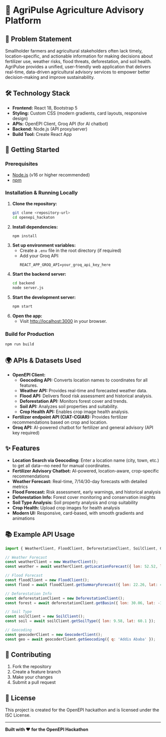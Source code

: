 # 🌱 AgriPulse Agriculture Advisory Platform

## 📝 Problem Statement

Smallholder farmers and agricultural stakeholders often lack timely, location-specific, and actionable information for making decisions about fertilizer use, weather risks, flood threats, deforestation, and soil health. AgriPulse provides a unified, user-friendly web application that delivers real-time, data-driven agricultural advisory services to empower better decision-making and improve sustainability.

## 🛠️ Technology Stack

- **Frontend:** React 18, Bootstrap 5
- **Styling:** Custom CSS (modern gradients, card layouts, responsive design)
- **APIs:** OpenEPI Client, Groq API (for AI chatbot)
- **Backend:** Node.js (API proxy/server)
- **Build Tool:** Create React App

## 🚀 Getting Started

### Prerequisites
- [Node.js](https://nodejs.org/) (v16 or higher recommended)
- [npm](https://www.npmjs.com/)

### Installation & Running Locally

1. **Clone the repository:**
   ```bash
   git clone <repository-url>
   cd openepi_hackaton
   ```
2. **Install dependencies:**
   ```bash
   npm install
   ```
3. **Set up environment variables:**
   - Create a `.env` file in the root directory (if required)
   - Add your Groq API:
     ```env
     REACT_APP_GROQ_API=your_groq_api_key_here
     ```
4. **Start the backend server:**
   ```bash
   cd backend
   node server.js
   ```
5. **Start the development server:**
   ```bash
   npm start
   ```
6. **Open the app:**
   - Visit [http://localhost:3000](http://localhost:3000) in your browser.

### Build for Production
```bash
npm run build
```

## 🌍 APIs & Datasets Used

- **OpenEPI Client:**
  - **Geocoding API:** Converts location names to coordinates for all features.
  - **Weather API:** Provides real-time and forecasted weather data.
  - **Flood API:** Delivers flood risk assessment and historical analysis.
  - **Deforestation API:** Monitors forest cover and trends.
  - **Soil API:** Analyzes soil properties and suitability.
  - **Crop Health API:** Enables crop image health analysis.
- **Fertilizer endpoint API (CIAT-CGIAR):** Provides fertilizer recommendations based on crop and location.
- **Groq API:** AI-powered chatbot for fertilizer and general advisory (API key required)

## ✨ Features

- **Location Search via Geocoding:** Enter a location name (city, town, etc.) to get all data—no need for manual coordinates.
- **Fertilizer Advisory Chatbot:** AI-powered, location-aware, crop-specific recommendations
- **Weather Forecast:** Real-time, 7/14/30-day forecasts with detailed metrics
- **Flood Forecast:** Risk assessment, early warnings, and historical analysis
- **Deforestation Info:** Forest cover monitoring and conservation insights
- **Soil Type Analysis:** Soil property analysis and crop suitability
- **Crop Health:** Upload crop images for health analysis
- **Modern UI:** Responsive, card-based, with smooth gradients and animations

## 📚 Example API Usage

```js
import { WeatherClient, FloodClient, DeforestationClient, SoilClient, GeocoderClient } from 'openepi-client';

// Weather Forecast
const weatherClient = new WeatherClient();
const weather = await weatherClient.getLocationForecast({ lon: 52.52, lat: 13.40 });

// Flood Forecast
const floodClient = new FloodClient();
const flood = await floodClient.getSummaryForecast({ lon: 22.26, lat: 4.88 });

// Deforestation Info
const deforestationClient = new DeforestationClient();
const forest = await deforestationClient.getBasin({ lon: 30.06, lat: -1.94 });

// Soil Type
const soilClient = new SoilClient();
const soil = await soilClient.getSoilType({ lon: 9.58, lat: 60.1 });

// Geocoding
const geocoderClient = new GeocoderClient();
const geo = await geocoderClient.getGeocoding({ q: 'Addis Ababa' });
```

## 🤝 Contributing

1. Fork the repository
2. Create a feature branch
3. Make your changes
4. Submit a pull request

## 📄 License

This project is created for the OpenEPI hackathon and is licensed under the ISC License.

---

**Built with ❤️ for the OpenEPI Hackathon** 